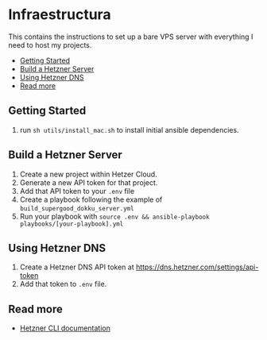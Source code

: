 # Infraestructura

This contains the instructions to set up a bare VPS server with everything I need to host my projects.

- [Getting Started](#getting-started)
- [Build a Hetzner Server](#build-a-hetzner-server)
- [Using Hetzner DNS](#using-hetzner-dns)
- [Read more](#read-more)


## Getting Started
1. run `sh utils/install_mac.sh` to install initial ansible dependencies.


## Build a Hetzner Server
1. Create a new project within Hetzer Cloud.
2. Generate a new API token for that project.
3. Add that API token to your `.env` file
4. Create a playbook following the example of `build_supergood_dokku_server.yml`
5. Run your playbook with `source .env && ansible-playbook playbooks/[your-playbook].yml`

## Using Hetzner DNS
1. Create a Hetzner DNS API token at https://dns.hetzner.com/settings/api-token
2. Add that token to `.env` file.

## Read more
- [Hetzner CLI documentation](https://docs.hetzner.cloud/#overview)